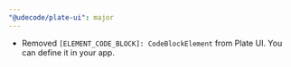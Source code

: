 ```yaml
---
"@udecode/plate-ui": major
---
```


- Removed `[ELEMENT_CODE_BLOCK]: CodeBlockElement` from Plate UI. You can define it in your app.